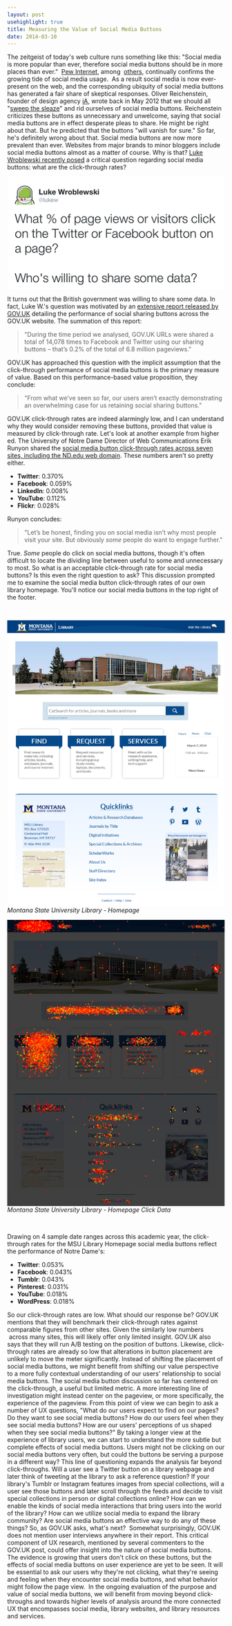 ```yaml
---
layout: post
usehighlight: true
title: Measuring the Value of Social Media Buttons
date: 2014-03-10
---
```




The zeitgeist of today's web culture runs something like this: "Social media is more popular than ever, therefore social media buttons should be in more places than ever."  [Pew Internet](http://www.pewinternet.org/2013/12/30/social-media-update-2013/ "Pew Internet Social Media 2013"), among  [others](http://www.slideshare.net/karanbhujbal/the-state-of-social-media2012-comscore-report "comScore state of social media"), continually confirms the growing tide of social media usage.  As a result social media is now ever-present on the web, and the corresponding ubiquity of social media buttons has generated a fair share of skeptical responses. Oliver Reichenstein, founder of design agency [iA](http://ia.net/ "information architects design agency"), wrote back in May 2012 that we should all "[sweep the sleaze](http://ia.net/blog/sweep-the-sleaze/ "sweep the sleaze getting rid of social buttons")" and rid ourselves of social media buttons. Reichenstein criticizes these buttons as unnecessary and unwelcome, saying that social media buttons are in effect desperate pleas to share. He might be right about that. But he predicted that the buttons "will vanish for sure." So far, he's definitely wrong about that. Social media buttons are now more prevalent than ever. Websites from major brands to minor bloggers include social media buttons almost as a matter of course. Why is that? [Luke Wroblewski recently posed](https://twitter.com/lukew/status/439172752218406912) a critical question regarding social media buttons: what are the click-through rates?

<img style="display: block;" class="img-fluid" src="/assets/img/social-stats-lukew.png" alt="screenshot of a tweet from someone asking for social share data">

It turns out that the British government was willing to share some data. In fact, Luke W.'s question was motivated by an [extensive report released by GOV.UK](https://insidegovuk.blog.gov.uk/2014/02/20/gov-uk-social-sharing-buttons-the-first-10-weeks/ "GOV.UK social sharing buttons: the first 10 weeks") detailing the performance of social sharing buttons across the GOV.UK website. The summation of this report:

> "During the time period we analysed, GOV.UK URLs were shared a total of 14,078 times to Facebook and Twitter using our sharing buttons – that’s 0.2% of the total of 6.8 million pageviews."

GOV.UK has approached this question with the implicit assumption that the click-through performance of social media buttons is the primary measure of value. Based on this performance-based value proposition, they conclude:

> "From what we’ve seen so far, our users aren’t exactly demonstrating an overwhelming case for us retaining social sharing buttons."

GOV.UK click-through rates are indeed alarmingly low, and I can understand why they would consider removing these buttons, provided that value is measured by click-through rate. Let's look at another example from higher ed. The University of Notre Dame Director of Web Communications Erik Runyon shared the [social media button click-through rates across seven sites, including the ND.edu web domain](http://weedygarden.net/2014/02/social-media-click-stats/ "notre dame social media click through rates"). These numbers aren't so pretty either.

*   **Twitter**: 0.370%
*   **Facebook**: 0.059%
*   **LinkedIn**: 0.008%
*   **YouTube**: 0.112%
*   **Flickr**: 0.028%

Runyon concludes:

> "Let’s be honest, finding you on social media isn’t why most people visit your site. But obviously _some_ people do want to engage further."

True. _Some_ people do click on social media buttons, though it's often difficult to locate the dividing line between useful to some and unnecessary to most. So what is an acceptable click-through rate for social media buttons? Is this even the right question to ask? This discussion prompted me to examine the social media button click-through rates of our own library homepage. You'll notice our social media buttons in the top right of the footer.

<br>

<img style="display: block;" class="img-fluid" src="/assets/img/Montana-State-University-MSU-Library-homepage.png" alt="screenshot MSU library homepage"><em>Montana State University Library - Homepage</em>

<img style="display: block;" class="img-fluid" src="/assets/img/Montana-State-University-MSU-Library-homepage-click-data.png" alt="screenshot MSU library homepage with heatmap of click behavior"><em>Montana State University Library - Homepage Click Data</em>

<br>

Drawing on 4 sample date ranges across this academic year, the click-through rates for the MSU Library Homepage social media buttons reflect the performance of Notre Dame's:

*   **Twitter**: 0.053%
*   **Facebook**: 0.043%
*   **Tumblr**: 0.043%
*   **Pinterest**: 0.031%
*   **YouTube**: 0.018%
*   **WordPress**: 0.018%

So our click-through rates are low. What should our response be? GOV.UK mentions that they will benchmark their click-through rates against comparable figures from other sites. Given the similarly low numbers  across many sites, this will likely offer only limited insight. GOV.UK also says that they will run A/B testing on the position of buttons. Likewise, click-through rates are already so low that alterations in button placement are unlikely to move the meter significantly. Instead of shifting the placement of social media buttons, we might benefit from shifting our value perspective to a more fully contextual understanding of our users' relationship to social media buttons. The social media button discussion so far has centered on the click-through, a useful but limited metric. A more interesting line of investigation might instead center on the pageview, or more specifically, the experience of the pageview. From this point of view we can begin to ask a number of UX questions, "What do our users expect to find on our pages? Do they want to see social media buttons? How do our users feel when they see social media buttons? How are our users' perceptions of us shaped when they see social media buttons?" By taking a longer view at the experience of library users, we can start to understand the more subtle but complete effects of social media buttons. Users might not be clicking on our social media buttons very often, but could the buttons be serving a purpose in a different way? This line of questioning expands the analysis far beyond click-throughs. Will a user see a Twitter button on a library webpage and later think of tweeting at the library to ask a reference question? If your library's Tumblr or Instagram features images from special collections, will a user see those buttons and later scroll through the feeds and decide to visit special collections in person or digital collections online? How can we enable the kinds of social media interactions that bring users into the world of the library? How can we utilize social media to expand the library community? Are social media buttons an effective way to do any of these things? So, as GOV.UK asks, what's next?  Somewhat surprisingly, GOV.UK does not mention user interviews anywhere in their report. This critical component of UX research, mentioned by several commenters to the GOV.UK post, could offer insight into the nature of social media buttons. The evidence is growing that users don't click on these buttons, but the effects of social media buttons on user experience are yet to be seen. It will be essential to ask our users why they're not clicking, what they're seeing and feeling when they encounter social media buttons, and what behavior might follow the page view.  In the ongoing evaluation of the purpose and value of social media buttons, we will benefit from moving beyond click-throughs and towards higher levels of analysis around the more connected UX that encompasses social media, library websites, and library resources and services.
